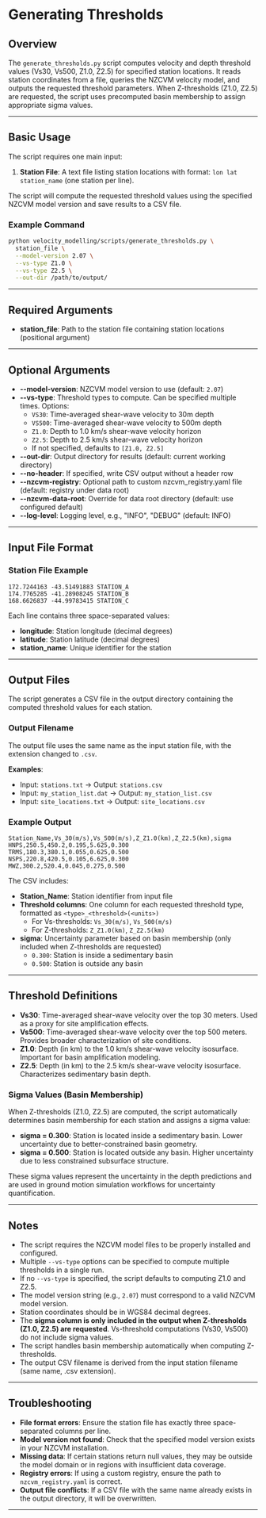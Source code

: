 # Generating Thresholds

## Overview

The `generate_thresholds.py` script computes velocity and depth threshold values (Vs30, Vs500, Z1.0, Z2.5) for specified station locations. It reads station coordinates from a file, queries the NZCVM velocity model, and outputs the requested threshold parameters. When Z-thresholds (Z1.0, Z2.5) are requested, the script uses precomputed basin membership to assign appropriate sigma values.

---

## Basic Usage

The script requires one main input:

1. **Station File**: A text file listing station locations with format: `lon lat station_name` (one station per line).

The script will compute the requested threshold values using the specified NZCVM model version and save results to a CSV file.

### Example Command

```bash
python velocity_modelling/scripts/generate_thresholds.py \
  station_file \
  --model-version 2.07 \
  --vs-type Z1.0 \
  --vs-type Z2.5 \
  --out-dir /path/to/output/
```

---

## Required Arguments

- **station_file**: Path to the station file containing station locations (positional argument)

---

## Optional Arguments

- **--model-version**: NZCVM model version to use (default: `2.07`)
- **--vs-type**: Threshold types to compute. Can be specified multiple times. Options:
  - `VS30`: Time-averaged shear-wave velocity to 30m depth
  - `VS500`: Time-averaged shear-wave velocity to 500m depth
  - `Z1.0`: Depth to 1.0 km/s shear-wave velocity horizon
  - `Z2.5`: Depth to 2.5 km/s shear-wave velocity horizon
  - If not specified, defaults to `[Z1.0, Z2.5]`
- **--out-dir**: Output directory for results (default: current working directory)
- **--no-header**: If specified, write CSV output without a header row
- **--nzcvm-registry**: Optional path to custom nzcvm_registry.yaml file (default: registry under data root)
- **--nzcvm-data-root**: Override for data root directory (default: use configured default)
- **--log-level**: Logging level, e.g., "INFO", "DEBUG" (default: INFO)

---

## Input File Format

### Station File Example

```
172.7244163 -43.51491883 STATION_A
174.7765285 -41.28908245 STATION_B
168.6626837 -44.99783415 STATION_C
```

Each line contains three space-separated values:
- **longitude**: Station longitude (decimal degrees)
- **latitude**: Station latitude (decimal degrees)
- **station_name**: Unique identifier for the station

---

## Output Files

The script generates a CSV file in the output directory containing the computed threshold values for each station.

### Output Filename

The output file uses the same name as the input station file, with the extension changed to `.csv`.

**Examples**: 
- Input: `stations.txt` → Output: `stations.csv`
- Input: `my_station_list.dat` → Output: `my_station_list.csv`
- Input: `site_locations.txt` → Output: `site_locations.csv`

### Example Output

```csv
Station_Name,Vs_30(m/s),Vs_500(m/s),Z_Z1.0(km),Z_Z2.5(km),sigma
HNPS,250.5,450.2,0.195,5.625,0.300
TRMS,180.3,380.1,0.055,0.625,0.500
NSPS,220.8,420.5,0.105,6.625,0.300
MWZ,300.2,520.4,0.045,0.275,0.500
```

The CSV includes:
- **Station_Name**: Station identifier from input file
- **Threshold columns**: One column for each requested threshold type, formatted as `<type>_<threshold>(<units>)`
  - For Vs-thresholds: `Vs_30(m/s)`, `Vs_500(m/s)` 
  - For Z-thresholds: `Z_Z1.0(km)`, `Z_Z2.5(km)`
- **sigma**: Uncertainty parameter based on basin membership (only included when Z-thresholds are requested)
  - `0.300`: Station is inside a sedimentary basin
  - `0.500`: Station is outside any basin

---

## Threshold Definitions

- **Vs30**: Time-averaged shear-wave velocity over the top 30 meters. Used as a proxy for site amplification effects.
- **Vs500**: Time-averaged shear-wave velocity over the top 500 meters. Provides broader characterization of site conditions.
- **Z1.0**: Depth (in km) to the 1.0 km/s shear-wave velocity isosurface. Important for basin amplification modeling.
- **Z2.5**: Depth (in km) to the 2.5 km/s shear-wave velocity isosurface. Characterizes sedimentary basin depth.

### Sigma Values (Basin Membership)

When Z-thresholds (Z1.0, Z2.5) are computed, the script automatically determines basin membership for each station and assigns a sigma value:

- **sigma = 0.300**: Station is located inside a sedimentary basin. Lower uncertainty due to better-constrained basin geometry.
- **sigma = 0.500**: Station is located outside any basin. Higher uncertainty due to less constrained subsurface structure.

These sigma values represent the uncertainty in the depth predictions and are used in ground motion simulation workflows for uncertainty quantification.

---

## Notes

- The script requires the NZCVM model files to be properly installed and configured.
- Multiple `--vs-type` options can be specified to compute multiple thresholds in a single run.
- If no `--vs-type` is specified, the script defaults to computing Z1.0 and Z2.5.
- The model version string (e.g., `2.07`) must correspond to a valid NZCVM model version.
- Station coordinates should be in WGS84 decimal degrees.
- The **sigma column is only included in the output when Z-thresholds (Z1.0, Z2.5) are requested**. Vs-threshold computations (Vs30, Vs500) do not include sigma values.
- The script handles basin membership automatically when computing Z-thresholds.
- The output CSV filename is derived from the input station filename (same name, .csv extension).

---

## Troubleshooting

- **File format errors**: Ensure the station file has exactly three space-separated columns per line.
- **Model version not found**: Check that the specified model version exists in your NZCVM installation.
- **Missing data**: If certain stations return null values, they may be outside the model domain or in regions with insufficient data coverage.
- **Registry errors**: If using a custom registry, ensure the path to `nzcvm_registry.yaml` is correct.
- **Output file conflicts**: If a CSV file with the same name already exists in the output directory, it will be overwritten.

---
